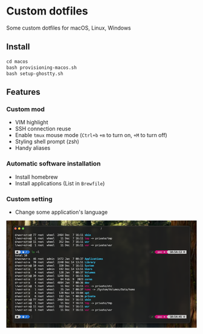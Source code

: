 # Custom dotfiles

Some custom dotfiles for macOS, Linux, Windows

## Install

```shell
cd macos
bash provisioning-macos.sh
bash setup-ghostty.sh
```

## Features

### Custom mod
- VIM highlight
- SSH connection reuse
- Enable `tmux` mouse mode (`Ctrl+b` `+m` to turn on, `+M` to turn off)
- Styling shell prompt (zsh)
- Handy aliases

### Automatic software installation
- Install homebrew
- Install applications (List in `Brewfile`)

### Custom setting
- Change some application's language

![](archived/image.png)
